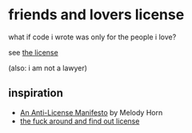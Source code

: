 # friends and lovers license
 
what if code i wrote was only for the people i love?

see [the license](./FRIENDS_AND_LOVERS_LICENSE.md)

(also: i am not a lawyer)

## inspiration

- [An Anti-License Manifesto](https://www.boringcactus.com/2021/09/29/anti-license-manifesto.html) by Melody Horn
- [the fuck around and find out license](https://git.sr.ht/~boringcactus/fafol/tree/master/LICENSE-v0.1.md)